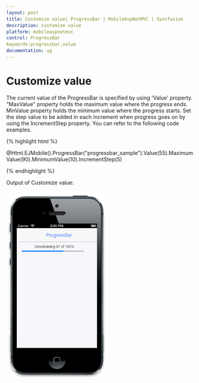 ```yaml
---
layout: post
title: Customize value| ProgressBar | MobileAspNetMVC | Syncfusion
description: customize value
platform: mobileaspnetmvc
control: ProgressBar
keywords:progressbar,value
documentation: ug
---
```


# Customize value

The current value of the ProgressBar is specified by using 'Value' property. "MaxValue" property holds the maximum value where the progress ends. MinValue property holds the minimum value where the progress starts. Set the step value to be added in each increment when progress goes on by using the IncrementStep property. You can refer to the following code examples.

{% highlight html %}

@Html.EJMobile().ProgressBar("progressbar_sample").Value(55).MaximumValue(90).MinimumValue(10).IncrementStep(5)

{% endhighlight %}

Output of Customize value:

![](Customize-value_images/Customize-value_img1.png)



